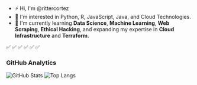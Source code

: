 - ⚡ Hi, I'm @rittercortez
- 👀 I'm interested in Python, R, JavaScript, Java, and Cloud Technologies.
- 🚀 I'm currently learning **Data Science**, **Machine Learning**, **Web Scraping**, **Ethical Hacking**, and expanding my expertise in **Cloud Infrastructure** and **Terraform**.

✅ ✅ ✅ ✅ ✅ ✅ 



### GitHub Analytics
![GitHub Stats](https://github-readme-stats.vercel.app/api?username=rittercortez&show_icons=true&theme=dark&count_private=true)
![Top Langs](https://github-readme-stats.vercel.app/api/top-langs/?username=rittercortez&layout=compact&theme=dark)


